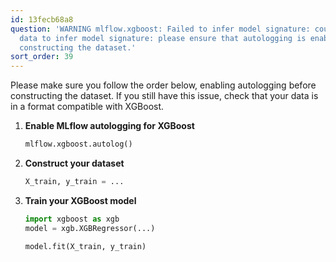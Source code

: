 ```yaml
---
id: 13fecb68a8
question: 'WARNING mlflow.xgboost: Failed to infer model signature: could not sample
  data to infer model signature: please ensure that autologging is enabled before
  constructing the dataset.'
sort_order: 39
---
```


Please make sure you follow the order below, enabling autologging before constructing the dataset. If you still have this issue, check that your data is in a format compatible with XGBoost.

1. **Enable MLflow autologging for XGBoost**
   
   ```python
   mlflow.xgboost.autolog()
   ```

2. **Construct your dataset**

   ```python
   X_train, y_train = ...
   ```

3. **Train your XGBoost model**

   ```python
   import xgboost as xgb
   model = xgb.XGBRegressor(...)
   
   model.fit(X_train, y_train)
   ```